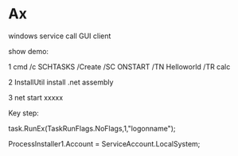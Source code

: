 Ax
==

windows service call  GUI  client 
  
  
show demo:

  1 cmd /c  SCHTASKS /Create /SC ONSTART /TN Helloworld /TR calc

  2 InstallUtil install .net assembly 

  3 net start xxxxx
  
Key step:

  task.RunEx(TaskRunFlags.NoFlags,1,"logonname");
  
  ProcessInstaller1.Account = ServiceAccount.LocalSystem;
  
  
